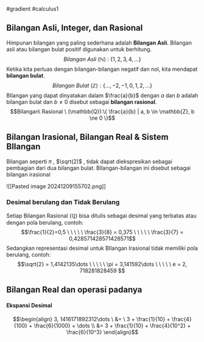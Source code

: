 #gradient #calculus1 

## Bilangan Asli, Integer, dan Rasional

Himpunan bilangan yang paling sederhana adalah **Bilangan Asli**. Bilangan asli atau bilangan bulat positif digunakan untuk berhitung. $$Bilangan \ Asli \ ( \mathbb{N} ) \ : \ \{1,2,3,4,...\} $$Ketika kita perluas dengan bilangan-bilangan negatif dan nol, kita mendapat **bilangan bulat**. $$Bilangan \ Bulat \ (\mathbb{Z}): \{\dots , -2, -1, 0, 1, 2, \dots \}$$
BIlangan yang dapat dinyatakan dalam $\frac{a}{b}$ dengan $a$ dan $b$ adalah bilangan bulat dan $b \ne 0$ disebut sebagai **bilangan rasional**.
$$Bilangan\ Rasional \ (\mathbb{Q}):\{ \frac{a}{b} | a, b \in \mathbb{Z}, b \ne 0 \}$$
## Bilangan Irasional, Bilangan Real & Sistem BIlangan

Bilangan seperti $\pi$ , $\sqrt(2)$ , tidak dapat diekspresikan sebagai pembagian dari dua bilangan bulat. BIlangan-bilangan ini disebut sebagai bilangan irasional

![[Pasted image 20241209155702.png]]
### Desimal berulang dan Tidak Berulang

Setiap Bilangan Rasional ($\mathbb{Q}$) bisa ditulis sebagai desimal yang terbatas atau dengan pola berulang, contoh:
$$\frac{1}{2}=0,5 \ \ \ \ \ \frac{3}{8} = 0,375 \ \ \ \ \ \frac{3}{7} = 0,428571428571428571$$
Sedangkan representasi desimal untuk BIlangan Irasional tidak memiliki pola berulang, contoh:
$$\sqrt{2} = 1,4142135\dots \ \ \ \ \ \pi = 3,141592\dots \ \ \ \ \ e = 2, 718281828459 $$

## Bilangan Real dan operasi padanya
#### Ekspansi Desimal

$$\begin{align} 
3, 1416171892312\dots \ &= \ 3 + \frac{1}{10} + \frac{4}{100} + \frac{6}{1000} + \dots \\ &= 3 + \frac{1}{10} + \frac{4}{10^2} + \frac{6}{10^3}
\end{align}$$ 